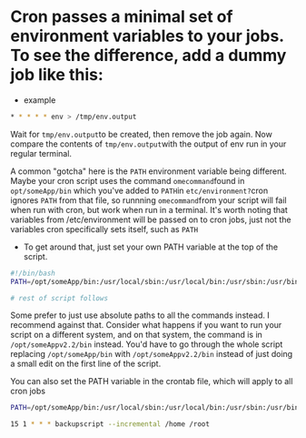 # Cron passes a minimal set of environment variables to your jobs. To see the difference, add a dummy job like this:
- example
```bash
* * * * * env > /tmp/env.output
```
Wait for `tmp/env.output`to be created, then remove the job again. Now compare the contents of `tmp/env.output`with the output of env run in your regular terminal.

A common "gotcha" here is the `PATH` environment variable being different. Maybe your cron script uses the command `omecommand`found in `opt/someApp/bin` which you've added to `PATH`in `etc/environment?`cron ignores `PATH` from that file, so runnning `omecommand`from your script will fail when run with cron, but work when run in a terminal. It's worth noting that variables from /etc/environment will be passed on to cron jobs, just not the variables cron specifically sets itself, such as `PATH`

- To get around that, just set your own PATH variable at the top of the script. 
```bash
#!/bin/bash
PATH=/opt/someApp/bin:/usr/local/sbin:/usr/local/bin:/usr/sbin:/usr/bin:/sbin:/bin

# rest of script follows
```

Some prefer to just use absolute paths to all the commands instead. I recommend against that. Consider what happens if you want to run your script on a different system, and on that system, the command is in `/opt/someAppv2.2/bin` instead. You'd have to go through the whole script replacing `/opt/someApp/bin` with `/opt/someAppv2.2/bin` instead of just doing a small edit on the first line of the script.

You can also set the PATH variable in the crontab file, which will apply to all cron jobs

```bash
PATH=/opt/someApp/bin:/usr/local/sbin:/usr/local/bin:/usr/sbin:/usr/bin:/sbin:/bin

15 1 * * * backupscript --incremental /home /root
```
